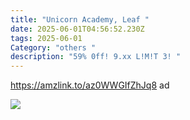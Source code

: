 ```yaml
---
title: "Unicorn Academy, Leaf "
date: 2025-06-01T04:56:52.230Z
tags: 2025-06-01
Category: "others "
description: "59% 0ff! 9.xx L!M!T 3! "
---
```

https://amzlink.to/az0WWGIfZhJq8  ad 

![](https://m.media-amazon.com/images/I/81Tm0cZ2AXL._AC_SL1500_.jpg)

<!--EndFragment-->
